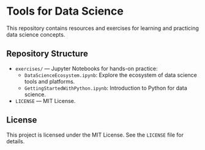 # Tools for Data Science

This repository contains resources and exercises for learning and practicing data science concepts.

## Repository Structure

- `exercises/` — Jupyter Notebooks for hands-on practice:
	- `DataScienceEcosystem.ipynb`: Explore the ecosystem of data science tools and platforms.
	- `GettingStartedWithPython.ipynb`: Introduction to Python for data science.
- `LICENSE` — MIT License.

## License

This project is licensed under the MIT License. See the `LICENSE` file for details.
